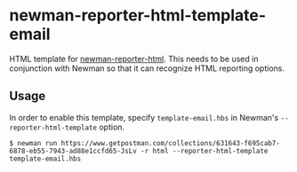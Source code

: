 # newman-reporter-html-template-email
HTML template for [newman-reporter-html](https://github.com/postmanlabs/newman-reporter-html).
This needs to be used in conjunction with Newman so that it can recognize HTML reporting options.

## Usage
In order to enable this template, specify `template-email.hbs` in Newman's `--reporter-html-template` option.

```console
$ newman run https://www.getpostman.com/collections/631643-f695cab7-6878-eb55-7943-ad88e1ccfd65-JsLv -r html --reporter-html-template template-email.hbs
```
